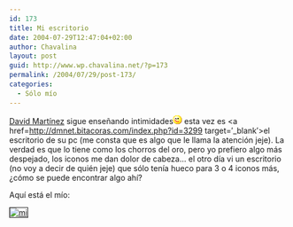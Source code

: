 ```yaml
---
id: 173
title: Mi escritorio
date: 2004-07-29T12:47:04+02:00
author: Chavalina
layout: post
guid: http://www.wp.chavalina.net/?p=173
permalink: /2004/07/29/post-173/
categories:
  - Sólo mío
---
```

<a href=http://dmnet.bitacoras.com/ target=&prime;_blank&prime;>David Mart&iacute;nez</a> sigue ense&ntilde;ando intimidades![emo](/imagenes/emoticonos/guino.gif) esta vez es <a href=http://dmnet.bitacoras.com/index.php?id=3299 target=&prime;_blank&prime;>el escritorio de su pc</a> (me consta que es algo que le llama la atenci&oacute;n jeje). La verdad es que lo tiene como los chorros del oro, pero yo prefiero algo más despejado, los iconos me dan dolor de cabeza… el otro d&iacute;a vi un escritorio (no voy a decir de quién jeje) que s&oacute;lo ten&iacute;a hueco para 3 o 4 iconos más, &iquest;c&oacute;mo se puede encontrar algo ah&iacute;?

Aqu&iacute; está el m&iacute;o:

<a href=http://www.chavalina.net/imagenes/fotos/escritorio.jpg target=&prime;_blank&prime;><img src="http://www.chavalina.net/imagenes/fotos/thumbs/escritorio.jpg" border="1" alt=mi escritorio></a>